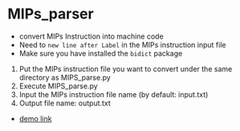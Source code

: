# MIPs_parser
* convert MIPs Instruction into machine code 
* Need to `new line after Label` in the MIPs instruction input file
* Make sure you have installed the `bidict` package

1. Put the MIPs instruction file you want to convert under the same directory as MIPS_parse.py
2. Execute MIPS_parse.py
3. Input the MIPs instruction file name (by default: input.txt)
4. Output file name: output.txt

* [demo link](https://www.youtube.com/watch?v=iaD55Z5PMYA)
